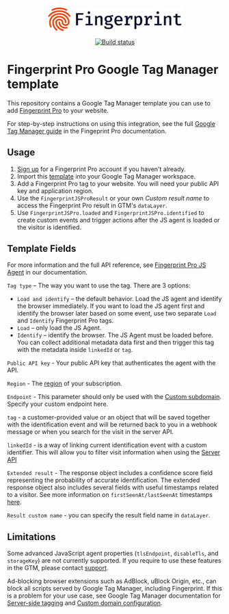 <p align="center">
  <a href="https://fingerprint.com">
    <picture>
      <source media="(prefers-color-scheme: dark)" srcset="resources/logo_light.svg" />
      <source media="(prefers-color-scheme: light)" srcset="resources/logo_dark.svg" />
      <img src="resources/logo_dark.svg" alt="Fingerprint logo" width="312px" />
    </picture>
  </a>
</p>
<p align="center">
  <a href="https://github.com/fingerprintjs/fingerprintjs-pro-gtm/actions/workflows/build.yml">
    <img src="https://github.com/fingerprintjs/fingerprintjs-pro-gtm/actions/workflows/build.yml/badge.svg" alt="Build status">
  </a>
</p>

# Fingerprint Pro Google Tag Manager template

This repository contains a Google Tag Manager template you can use to add [Fingerprint Pro](https://fingerprint.com/) to your website.  

For step-by-step instructions on using this integration, see the full [Google Tag Manager guide](https://dev.fingerprint.com/docs/fingerprintjs-pro-google-tag-manager) in the Fingeprint Pro documentation.

## Usage

1. [Sign up](https://dashboard.fingerprint.com/signup) for a Fingerprint Pro account if you haven't already.
2. Import this [template](https://github.com/fingerprintjs/fingerprintjs-pro-gtm/blob/master/template.tpl) into your Google Tag Manager workspace.
3. Add a Fingerprint Pro tag to your website. You will need your public API key and application region.
4. Use the `FingerprintJSProResult` or your own *Custom result name* to access the Fingerprint Pro result in GTM's `dataLayer`.
5. Use `FingerprintJSPro.loaded` and `FingerprintJSPro.identified` to create custom events and trigger actions after the JS agent is loaded or the visitor is identified. 

## Template Fields

For more information and the full API reference, see [Fingerprint Pro JS Agent](https://dev.fingerprint.com/docs/js-agent) in our documentation.

`Tag type` – The way you want to use the tag. There are 3 options:
  - `Load and identify` – the default behavior. Load the JS agent and identify the browser immediately. If you want to load the JS agent first and identify the browser later based on some event, use two separate `Load` and `Identify` Fingerprint Pro tags. 
  - `Load` – only load the JS Agent.
  - `Identify` – identify the browser. The JS Agent must be loaded before. You can collect additional metadata data first and then trigger this tag with the metadata inside `linkedId` or `tag`.

`Public API key` - Your public API key that authenticates the agent with the API.

`Region` - The [region](https://dev.fingerprint.com/docs/regions) of your subscription.

`Endpoint` - This parameter should only be used with the [Custom subdomain](https://dev.fingerprint.com/docs/subdomain-integration). Specify your custom endpoint here.

`tag` - a customer-provided value or an object that will be saved together with the identification event and will be returned back to you in a webhook message or when you search for the visit in the server API.

`linkedId` - is a way of linking current identification event with a custom identifier. This will allow you to filter visit information when using the [Server API](https://dev.fingerprint.com/docs/server-api)

`Extended result` - The response object includes a confidence score field representing the probability of accurate identification. The extended response object also includes several fields with useful timestamps related to a visitor. See more information on `firstSeenAt/lastSeenAt` timestamps [here](https://dev.fingerprint.com/docs/useful-timestamps).

`Result custom name` - you can specify the result field name in `dataLayer`.

## Limitations

Some advanced JavaScript agent properties (`tlsEndpoint`, `disableTls`, and `storageKey`) are not currently supported. If you require to use these features in the GTM, please contact [support](mailto:support@fingerprint.com).

Ad-blocking browser extensions such as AdBlock, uBlock Origin, etc., can block all scripts served by Google Tag Manager, including Fingerprint. If this is a problem for your use case, see Google Tag Manager documentation for [Server-side tagging](https://developers.google.com/tag-platform/tag-manager/server-side) and [Custom domain configuration](https://developers.google.com/tag-platform/tag-manager/server-side/custom-domain).

